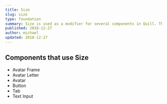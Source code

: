 ```yaml
---
title: Size
slug: size
type: foundation
summary: Size is used as a modifier for several components in Quill. There are currently 5 options for size - Micro, Small, Regular, Large, and Jumbo. Micro has a height of 1rem, Small has a height of 2rem, Regular has a height of 2.5rem, Large has a height of 3rem, and Jumbo has a height of 5rem. Not all components that offer a size modifier give the option for all 5 sizes. For example, the tabs component has sizes of regular and large, and the buttons component only offers sizes of small, regular, and large.
published: 2018-12-27
author: michael
updated: 2018-12-27
---
```


## Components that use Size
* Avatar Frame
* Avatar Letter
* Avatar
* Button
* Tab
* Text Input